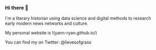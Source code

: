 ### Hi there 👋

I'm a literary historian using data science and digital methods to research early modern news networks and culture. 

My personal website is !(yann-ryan.github.io/)

You can find my on Twitter: @lievesofgrass
